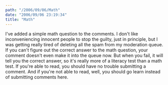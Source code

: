 ```yaml
---
path: "/2006/09/06/Math" 
date: "2006/09/06 23:19:34" 
title: "Math" 
---
```

<p>I've added a simple math question to the comments. I don't like inconveniencing innocent people to stop the guilty, just in principle, but I was getting really tired of deleting all the spam from my moderation queue. If you can't figure out the correct answer to the math question, your comment doesn't even make it into the queue now. But when you fail, it will tell you the correct answer, so it's really more of a literacy test than a math test. If you're able to read, you should have no trouble submitting a comment. And if you're not able to read, well, you should go learn instead of submitting comments here.</p>